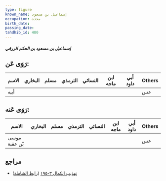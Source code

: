 ```yaml
---
type: figure
known_name: إسماعيل بن مسعود
occupation: محدث
birth_date:
passing_date:
tahdhib_id: 480
---
```

##### إسماعيل بن مسعود بن الحكم الزرقي

## رَوَى عَن:
| الاسم | البخاري | مسلم | الترمذي | النسائي | ابن ماجه | أبي داود | Others |
| ----- | ------- | ---- | ------- | ------- | -------- | -------- | ------ |
| أبيه  |         |      |         |         |          |          | عس     |
## رَوَى عَنه:
| الاسم         | البخاري | مسلم | الترمذي | النسائي | ابن ماجه | أبي داود | Others |
| ------------- | ------- | ---- | ------- | ------- | -------- | -------- | ------ |
| موسى بْن عقبة |         |      |         |         |          |          | عس     |
## مراجع
- [تهذيب الكمال ٣-١٩٥](obsidian://open?vault=Tahdhib-al-Kamal&file=Figures/٤٨٠-إسماعيل%20بن%20مسعود%20بن%20الحكم%20الزرقي) ([رابط الشاملة](https://shamela.ws/book/3722/1209))